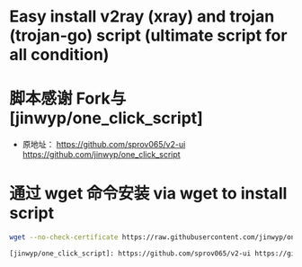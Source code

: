 # Easy install v2ray (xray) and trojan (trojan-go) script (ultimate script for all condition)


# 脚本感谢 Fork与 [jinwyp/one_click_script]
* 原地址： https://github.com/sprov065/v2-ui https://github.com/jinwyp/one_click_script

# 通过 wget 命令安装 via wget to install script
```bash
wget --no-check-certificate https://raw.githubusercontent.com/jinwyp/one_click_script/master/trojan_v2ray_install.sh && chmod +x ./trojan_v2ray_install.sh && ./trojan_v2ray_install.sh

[jinwyp/one_click_script]: https://github.com/sprov065/v2-ui https://github.com/jinwyp/one_click_script




